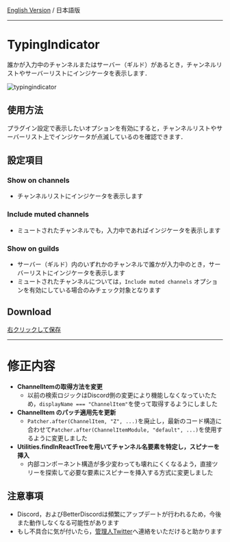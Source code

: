 [English Version](https://github.com/Atamol/BetterDiscordStuff/blob/master/Plugins/TypingIndicator/README.en.md) / 日本語版

---

# TypingIndicator
誰かが入力中のチャンネルまたはサーバー（ギルド）があるとき，チャンネルリストやサーバーリストにインジケータを表示します．

![typingindicator](https://user-images.githubusercontent.com/42084688/123513299-c4c5e080-d68c-11eb-8021-f68e755561cd.gif)

## 使用方法
プラグイン設定で表示したいオプションを有効にすると，チャンネルリストやサーバーリスト上でインジケータが点滅しているのを確認できます．

## 設定項目

### Show on channels
- チャンネルリストにインジケータを表示します

### Include muted channels
- ミュートされたチャンネルでも，入力中であればインジケータを表示します

### Show on guilds
- サーバー（ギルド）内のいずれかのチャンネルで誰かが入力中のとき，サーバーリストにインジケータを表示します
- ミュートされたチャンネルについては，`Include muted channels` オプションを有効にしている場合のみチェック対象となります


## Download
[右クリックして保存](https://raw.githubusercontent.com/Atamol/BetterDiscordStuff/master/Plugins/TypingIndicator/TypingIndicator.plugin.js)

---

# 修正内容

- **ChannelItemの取得方法を変更**
  - 以前の検索ロジックはDiscord側の変更により機能しなくなっていたため，`displayName === "ChannelItem"`を使って取得するようにしました
- **ChannelItem のパッチ適用先を更新**
  - `Patcher.after(ChannelItem, "Z", ...)`を廃止し，最新のコード構造に合わせて`Patcher.after(ChannelItemModule, "default", ...)`を使用するように変更しました
- **Utilities.findInReactTreeを用いてチャンネル名要素を特定し，スピナーを挿入**
  - 内部コンポーネント構造が多少変わっても壊れにくくなるよう，直接ツリーを探索して必要な要素にスピナーを挿入する方式に変更しました

## 注意事項

- Discord，およびBetterDiscordは頻繁にアップデートが行われるため，今後また動作しなくなる可能性があります
- もし不具合に気が付いたら，[管理人Twitter](https://x.com/Atamol_rc)へ連絡をいただけると助かります
